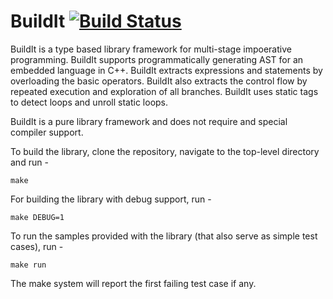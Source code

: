 # BuildIt [![Build Status](https://api.travis-ci.org/AjayBrahmakshatriya/mirror-cpp.svg?branch=master)](https://travis-ci.org/AjayBrahmakshatriya/mirror-cpp)

BuildIt is a type based library framework for multi-stage impoerative programming. BuildIt supports programmatically generating AST for an embedded language in C++. BuildIt extracts expressions and statements by overloading the basic operators. BuildIt also extracts the control flow by repeated execution and exploration of all branches. BuildIt uses static tags to detect loops and unroll static loops. 

BuildIt is a pure library framework and does not require and special compiler support. 

To build the library, clone the repository, navigate to the top-level directory and run - 

```
make
```

For building the library with debug support, run -

```
make DEBUG=1
```

To run the samples provided with the library (that also serve as simple test cases), run - 

```
make run
```

The make system will report the first failing test case if any. 

